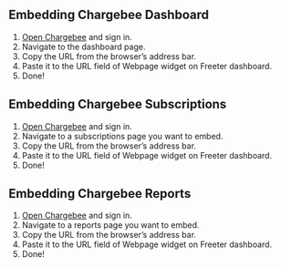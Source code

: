 ## Embedding Chargebee Dashboard

1. <a href="{{ curItem.homeUrl|e }}" target="_blank">Open Chargebee</a> and sign in.
2. Navigate to the dashboard page.
3. Copy the URL from the browser’s address bar.
4. Paste it to the URL field of Webpage widget on Freeter dashboard.
5. Done!

## Embedding Chargebee Subscriptions

1. <a href="{{ curItem.homeUrl|e }}" target="_blank">Open Chargebee</a> and sign in.
2. Navigate to a subscriptions page you want to embed.
3. Copy the URL from the browser’s address bar.
4. Paste it to the URL field of Webpage widget on Freeter dashboard.
5. Done!

## Embedding Chargebee Reports

1. <a href="{{ curItem.homeUrl|e }}" target="_blank">Open Chargebee</a> and sign in.
2. Navigate to a reports page you want to embed.
3. Copy the URL from the browser’s address bar.
4. Paste it to the URL field of Webpage widget on Freeter dashboard.
5. Done!

